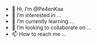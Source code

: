 - 👋 Hi, I’m @Pe4enKaa
- 👀 I’m interested in ...
- 🌱 I’m currently learning ...
- 💞️ I’m looking to collaborate on ...
- 📫 How to reach me ...

<!---
Pe4enKaa/Pe4enKaa is a ✨ special ✨ repository because its `README.md` (this file) appears on your GitHub profile.
You can click the Preview link to take a look at your changes.
--->
